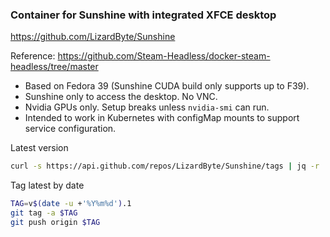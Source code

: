### Container for Sunshine with integrated XFCE desktop

https://github.com/LizardByte/Sunshine

Reference: https://github.com/Steam-Headless/docker-steam-headless/tree/master

- Based on Fedora 39 (Sunshine CUDA build only supports up to F39).
- Sunshine only to access the desktop. No VNC.
- Nvidia GPUs only. Setup breaks unless `nvidia-smi` can run.
- Intended to work in Kubernetes with configMap mounts to support service configuration.

Latest version

```bash
curl -s https://api.github.com/repos/LizardByte/Sunshine/tags | jq -r '.[0].name' | tr -d 'v'
```

Tag latest by date

```bash
TAG=v$(date -u +'%Y%m%d').1
git tag -a $TAG
git push origin $TAG
```
